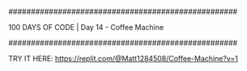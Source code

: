 ###################################################

100 DAYS OF CODE | Day 14 - Coffee Machine 

###################################################

TRY IT HERE: https://replit.com/@Matt1284508/Coffee-Machine?v=1
